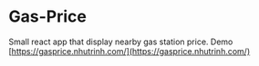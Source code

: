 # Gas-Price
Small react app that display nearby gas station price.
Demo [https://gasprice.nhutrinh.com/](https://gasprice.nhutrinh.com/)
